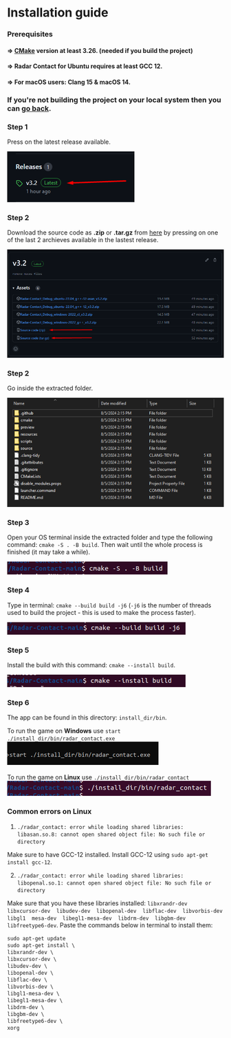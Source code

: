 # Installation guide

### Prerequisites
#### => [CMake](https://cmake.org/) version at least 3.26. (needed if you build the project)
#### => Radar Contact for Ubuntu requires at least GCC 12.
#### => For macOS users: Clang 15 & macOS 14.

### If you're not building the project on your local system then you can [go back](https://github.com/bogdanctx/radar-contact).

### Step 1

Press on the latest release available.

![](./installation/step1.png)

### Step 2

Download the source code as **.zip** or **.tar.gz** from [here](https://github.com/Bogdanctx/Radar-Contact/releases) by pressing on one of the last 2 archieves available in the lastest release.

![](./installation/step2.png)

### Step 2

Go inside the extracted folder.

![](./installation/step3.png)

### Step 3

Open your OS terminal inside the extracted folder and type the following 
command: ```cmake -S . -B build```. Then wait until the whole
process is finished (it may take a while).

![](./installation/step4.png)

### Step 4

Type in terminal: ```cmake --build build -j6``` (```-j6``` is the number of
threads used to build the project - this is used to make the process faster).

![](./installation/step5.png)

### Step 5

Install the build with this command: ```cmake --install build```.

![](./installation/step6.png)

### Step 6

The app can be found in this directory: ```install_dir/bin```.

To run the game on <b>Windows</b> use ```start ./install_dir/bin/radar_contact.exe``` <br>
![](./installation/step7.png)
<br><br>
To run the game on <b>Linux</b> use ```./install_dir/bin/radar_contact``` <br>
![](./installation/step7.1.png)

### Common errors on Linux

1) ```./radar_contact: error while loading shared libraries: libasan.so.8: cannot open shared object file: No such file or directory```

Make sure to have GCC-12 installed. Install GCC-12 using ```sudo apt-get install gcc-12```.


2) ```./radar_contact: error while loading shared libraries: libopenal.so.1: cannot open shared object file: No such file or directory```

Make sure that you have these libraries installed: ```libxrandr-dev  libxcursor-dev  libudev-dev  libopenal-dev  libflac-dev  libvorbis-dev libgl1  mesa-dev  libegl1-mesa-dev  libdrm-dev  libgbm-dev  libfreetype6-dev```.
Paste the commands below in terminal to install them:
```
sudo apt-get update
sudo apt-get install \
libxrandr-dev \
libxcursor-dev \
libudev-dev \
libopenal-dev \
libflac-dev \
libvorbis-dev \
libgl1-mesa-dev \
libegl1-mesa-dev \
libdrm-dev \
libgbm-dev \
libfreetype6-dev \
xorg
```
